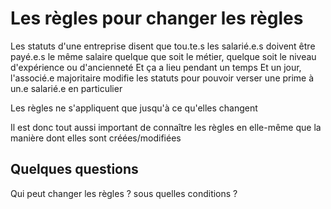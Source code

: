 # Les règles pour changer les règles

Les statuts d'une entreprise disent que tou.te.s les salarié.e.s doivent être payé.e.s le même salaire quelque que soit le métier, quelque soit le niveau d'expérience ou d'ancienneté
Et ça a lieu pendant un temps
Et un jour, l'associé.e majoritaire modifie les statuts pour pouvoir verser une prime à un.e salarié.e en particulier

Les règles ne s'appliquent que jusqu'à ce qu'elles changent

Il est donc tout aussi important de connaître les règles en elle-même que la manière dont elles sont créées/modifiées

## Quelques questions

Qui peut changer les règles ? 
sous quelles conditions ?
